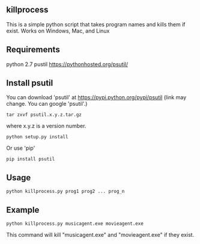 ## killprocess

This is a simple python script that takes program names and kills them if exist.
Works on Windows, Mac, and Linux

## Requirements
python 2.7
pustil https://pythonhosted.org/psutil/

## Install psutil
You can download 'psutil' at https://pypi.python.org/pypi/psutil
(link may change. You can google 'psutil'.)

```
tar zxvf psutil.x.y.z.tar.gz

```
where x.y.z is a version number.

```
python setup.py install

```

Or use 'pip'

```
pip install psutil

```

## Usage

```
python killprocess.py prog1 prog2 ... prog_n

```
## Example

```
python killprocess.py musicagent.exe movieagent.exe

```
This command will kill "musicagent.exe" and "movieagent.exe" if they exist.
